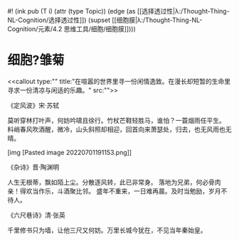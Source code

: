 #! (ink pub (T i) (attr (type Topic)) (edge (as [[选择透过性|λ:/Thought-Thing-NL-Cognition/选择透过性]]) (supset [[细胞膜|λ:/Thought-Thing-NL-Cognition/元素/4.2 思维工具/细胞/细胞膜]])))

# 细胞?雏菊

<<callout type:"" title:"在喧嚣的世界里寻一份闲情逸致。在漫长却短暂的生命里寻求一份清凉与闲适的乐趣。" src:"">>


《定风波》宋·苏轼

莫听穿林打叶声，何妨吟啸且徐行。竹杖芒鞋轻胜马，谁怕？一蓑烟雨任平生。
料峭春风吹酒醒，微冷，山头斜照却相迎，回首向来萧瑟处，归去，也无风雨也无晴。


[img [Pasted image 20220701191153.png]]


《杂诗》晋·陶渊明

人生无根蒂，飘如陌上尘。分散逐风转，此已非常身。
落地为兄弟，何必骨肉亲！得欢当作乐，斗酒聚比邻。
盛年不重来，一日难再晨。及时当勉励，岁月不待人。


《六尺巷诗》清·张英

千里修书只为墙，让他三尺又何妨。万里长城今犹在，不见当年秦始皇。
